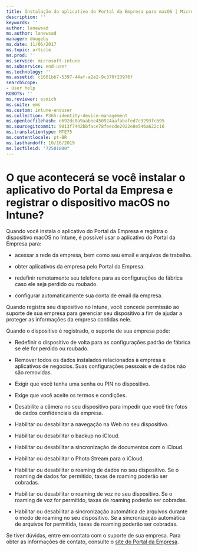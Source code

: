 ```yaml
---
title: Instalação do aplicativo do Portal da Empresa para macOS | Microsoft Docs
description: ''
keywords: ''
author: lenewsad
ms.author: lanewsad
manager: dougeby
ms.date: 11/06/2017
ms.topic: article
ms.prod: ''
ms.service: microsoft-intune
ms.subservice: end-user
ms.technology: ''
ms.assetid: c1601bb7-5397-44af-a2e2-9c370f23976f
searchScope:
- User help
ROBOTS: ''
ms.reviewer: esmich
ms.suite: ems
ms.custom: intune-enduser
ms.collection: M365-identity-device-management
ms.openlocfilehash: e692dc0a9aabee450924aafabafed7c3293fc695
ms.sourcegitcommit: 9013f7442bbface78feecde2922e8e546a622c16
ms.translationtype: MTE75
ms.contentlocale: pt-BR
ms.lasthandoff: 10/16/2019
ms.locfileid: "72501800"
---
```

# <a name="what-happens-if-you-install-the-company-portal-app-and-enroll-your-macos-device-in-intune"></a>O que acontecerá se você instalar o aplicativo do Portal da Empresa e registrar o dispositivo macOS no Intune?

Quando você instala o aplicativo do Portal da Empresa e registra o dispositivo macOS no Intune, é possível usar o aplicativo do Portal da Empresa para:

- acessar a rede da empresa, bem como seu email e arquivos de trabalho.

- obter aplicativos da empresa pelo Portal da Empresa.

- redefinir remotamente seu telefone para as configurações de fábrica caso ele seja perdido ou roubado.

- configurar automaticamente sua conta de email da empresa.

Quando registra seu dispositivo no Intune, você concede permissão ao suporte de sua empresa para gerenciar seu dispositivo a fim de ajudar a proteger as informações da empresa contidas nele.

Quando o dispositivo é registrado, o suporte de sua empresa pode:

- Redefinir o dispositivo de volta para as configurações padrão de fábrica se ele for perdido ou roubado.

- Remover todos os dados instalados relacionados à empresa e aplicativos de negócios. Suas configurações pessoais e de dados não são removidas.

- Exigir que você tenha uma senha ou PIN no dispositivo.

- Exige que você aceite os termos e condições.

- Desabilite a câmera no seu dispositivo para impedir que você tire fotos de dados confidenciais da empresa.

- Habilitar ou desabilitar a navegação na Web no seu dispositivo.

- Habilitar ou desabilitar o backup no iCloud.

- Habilitar ou desabilitar a sincronização de documentos com o iCloud.

- Habilitar ou desabilitar o Photo Stream para o iCloud.

- Habilitar ou desabilitar o roaming de dados no seu dispositivo. Se o roaming de dados for permitido, taxas de roaming poderão ser cobradas.

- Habilitar ou desabilitar o roaming de voz no seu dispositivo. Se o roaming de voz for permitido, taxas de roaming poderão ser cobradas.

- Habilitar ou desabilitar a sincronização automática de arquivos durante o modo de roaming no seu dispositivo. Se a sincronização automática de arquivos for permitida, taxas de roaming poderão ser cobradas.

Se tiver dúvidas, entre em contato com o suporte de sua empresa. Para obter as informações de contato, consulte o [site do Portal da Empresa](https://go.microsoft.com/fwlink/?linkid=2010980).
